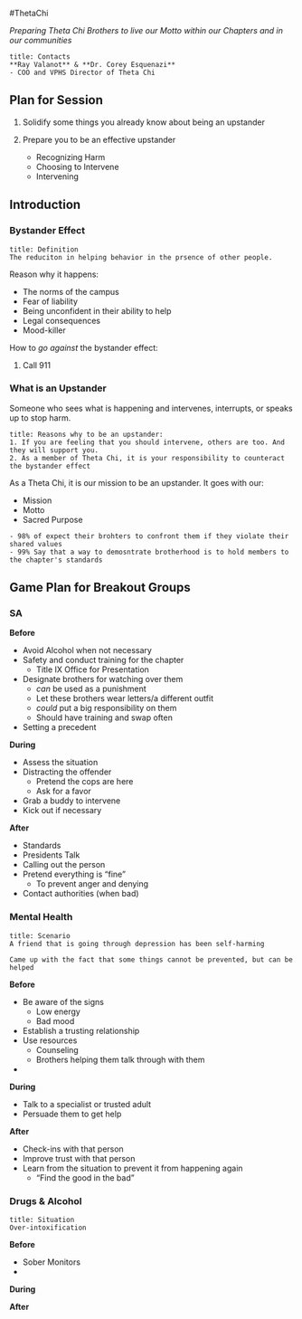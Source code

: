 #ThetaChi 

*Preparing Theta Chi Brothers to live our Motto within our Chapters and in our communities*

```ad-example
title: Contacts
**Ray Valanot** & **Dr. Corey Esquenazi**
- COO and VPHS Director of Theta Chi
```

## Plan for Session

1. Solidify some things you already know about being an upstander

1. Prepare you to be an effective upstander
	- Recognizing Harm
	- Choosing to Intervene
	- Intervening

## Introduction

### Bystander Effect

```ad-summary
title: Definition
The reduciton in helping behavior in the prsence of other people.
```

Reason why it happens:
- The norms of the campus
- Fear of liability
- Being unconfident in their ability to help
- Legal consequences
- Mood-killer

How to *go against* the bystander effect:

1. Call 911

### What is an Upstander

Someone who sees what is happening and intervenes, interrupts, or speaks up to stop harm.

```ad-check
title: Reasons why to be an upstander:
1. If you are feeling that you should intervene, others are too. And they will support you.
2. As a member of Theta Chi, it is your responsibility to counteract the bystander effect
```

As a Theta Chi, it is our mission to be an upstander. It goes with our:
- Mission
- Motto
- Sacred Purpose

```ad-example
- 98% of expect their brohters to confront them if they violate their shared values
- 99% Say that a way to demosntrate brotherhood is to hold members to the chapter's standards
```

## Game Plan for Breakout Groups

### SA

**Before**
- Avoid Alcohol when not necessary
- Safety and conduct training for the chapter
	- Title IX Office for Presentation
- Designate brothers for watching over them
	- *can* be used as a punishment
	- Let these brothers wear letters/a different outfit
	- *could* put a big responsibility on them
	- Should have training and swap often
- Setting a precedent

**During**
- Assess the situation
- Distracting the offender
	- Pretend the cops are here
	- Ask for a favor
- Grab a buddy to intervene
- Kick out if necessary

**After**
- Standards
- Presidents Talk
- Calling out the person
- Pretend everything is “fine”
	- To prevent anger and denying
- Contact authorities (when bad)

### Mental Health

```ad-summary
title: Scenario
A friend that is going through depression has been self-harming
```

```ad-important
Came up with the fact that some things cannot be prevented, but can be helped
```

**Before**
- Be aware of the signs
	- Low energy
	- Bad mood
- Establish a trusting relationship
- Use resources
	- Counseling
	- Brothers helping them talk through with them
- 

**During**
- Talk to a specialist or trusted adult
- Persuade them to get help

**After**
- Check-ins with that person
- Improve trust with that person
- Learn from the situation to prevent it from happening again
	- “Find the good in the bad”

### Drugs & Alcohol

```ad-summary
title: Situation
Over-intoxification
```

**Before**
- Sober Monitors
- 

**During**

**After**
